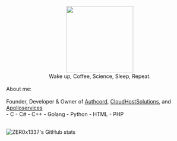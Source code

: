 <div id="header" style="text-align:center">
 <img src="https://cdn.discordapp.com/attachments/1066513793854750862/1066860872959524925/image3.png" width="180"/>
</div>
<div id="header" style="text-align:center">
 Wake up, Coffee, Science, Sleep, Repeat.
</div>
<br>
About me:
<br>
<br>
<div >
 Founder, Developer & Owner of <a href="https://authcord.xyz">Authcord</a>, <a href="https://cloudhostsolutions.co">CloudHostSolutions</a>, and <a          href="https://apolloservices.xyz">Apolloservices</a>
</div>
<div >
- C
- C#
- C++
- Golang
- Python
- HTML 
- PHP
</div>
<br>

![ZER0x1337's GitHub stats](https://github-readme-stats.vercel.app/api?username=ZER0x1337&show_icons=true&theme=onedark)
